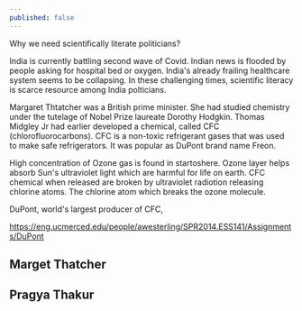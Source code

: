 ```yaml
---
published: false
---
```

Why we need scientifically literate politicians?

India is currently battling second wave of Covid. Indian news is flooded by people asking for hospital bed or oxygen. India's already frailing healthcare system seems to be collapsing. In these challenging times, scientific literacy is scarce resource among India polticians. 

Margaret Thtatcher was a British prime minister. She had studied chemistry under the tutelage of Nobel Prize laureate Dorothy Hodgkin. Thomas Midgley Jr had earlier developed a chemical, called CFC (chlorofluorocarbons). CFC is a non-toxic refrigerant gases that was used to make safe refrigerators. It was popular as  DuPont brand name Freon.


High concentration of Ozone gas is found in startoshere. Ozone layer helps absorb Sun's ultraviolet light which are harmful for life on earth. CFC chemical when released are broken by ultraviolet radiotion releasing chlorine atoms. The chlorine atom which breaks the ozone molecule. 

DuPont, world's largest producer of CFC, 

https://eng.ucmerced.edu/people/awesterling/SPR2014.ESS141/Assignments/DuPont
## Marget Thatcher

## Pragya Thakur
